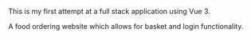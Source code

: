 This is my first attempt at a full stack application using Vue 3.

A food ordering website which allows for basket and login functionality.
